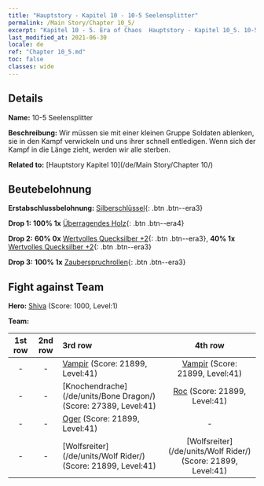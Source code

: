 ```yaml
---
title: "Hauptstory - Kapitel 10 - 10-5 Seelensplitter"
permalink: /Main Story/Chapter 10_5/
excerpt: "Kapitel 10 - 5. Era of Chaos  Hauptstory - Kapitel 10_5. 10-5 Seelensplitter"
last_modified_at: 2021-06-30
locale: de
ref: "Chapter 10_5.md"
toc: false
classes: wide
---
```


## Details

 **Name:** 10-5 Seelensplitter

 **Beschreibung:** Wir müssen sie mit einer kleinen Gruppe Soldaten ablenken, sie in den Kampf verwickeln und uns ihrer schnell entledigen. Wenn sich der Kampf in die Länge zieht, werden wir alle sterben.

 **Related to:** [Hauptstory Kapitel 10](/de/Main Story/Chapter 10/)

## Beutebelohnung

 **Erstabschlussbelohnung:** [Silberschlüssel](/ItemsDE/con_693/){: .btn .btn--era3}

 **Drop 1:** **100% 1x** [Überragendes Holz](/ItemsDE/mat_34/){: .btn .btn--era4}

 **Drop 2:** **60% 0x** [Wertvolles Quecksilber +2](/ItemsDE/mat_28/){: .btn .btn--era3}, **40% 1x** [Wertvolles Quecksilber +2](/ItemsDE/mat_28/){: .btn .btn--era3}

 **Drop 3:** **100% 1x** [Zauberspruchrollen](/ItemsDE/con_694/){: .btn .btn--era3}


## Fight against Team
 **Hero:** [Shiva](/de/heroes/Shiva/) (Score: 1000, Level:1)

 **Team:**


  | 1st row | 2nd row | 3rd row | 4th row |
  |:----:|:----:|:----|:----:|
  | - | - | [Vampir](/de/units/Vampire/) (Score: 21899, Level:41)  | [Vampir](/de/units/Vampire/) (Score: 21899, Level:41)  |
  | - | - | [Knochendrache](/de/units/Bone Dragon/) (Score: 27389, Level:41)  | [Roc](/de/units/Roc/) (Score: 21899, Level:41)  |
  | - | - | [Oger](/de/units/Ogre/) (Score: 21899, Level:41)  | - |
  | - | - | [Wolfsreiter](/de/units/Wolf Rider/) (Score: 21899, Level:41)  | [Wolfsreiter](/de/units/Wolf Rider/) (Score: 21899, Level:41)  |



